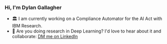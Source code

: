 ### Hi, I'm Dylan Gallagher

- 🏛 I am currently working on a Compliance Automator for the AI Act with IBM Research.
- 🤝 Are you doing research in Deep Learning? I'd love to hear about it and collaborate: [DM me on LinkedIn](https://www.linkedin.com/in/dylan-gallagher000)
